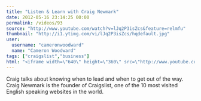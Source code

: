 ```yaml
---
title: "Listen & Learn with Craig Newmark"
date: 2012-05-16 23:14:25 00:00
permalink: /videos/93
source: "http://www.youtube.com/watch?v=lJq2P3isZcs&feature=relmfu"
thumbnail: "http://i1.ytimg.com/vi/lJq2P3isZcs/hqdefault.jpg"
user:
  username: "cameronwoodward"
  name: "Cameron Woodward"
tags: ["craigslist","business"]
html: "<iframe width=\"640\" height=\"360\" src=\"http://www.youtube.com/embed/lJq2P3isZcs?wmode=transparent&fs=1&feature=oembed\" frameborder=\"0\" allowfullscreen></iframe>"
---
```


Craig talks about knowing when to lead and when to get out of the way. Craig Newmark is the founder of Craigslist, one of the 10 most visited English speaking websites in the world.